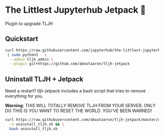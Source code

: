# The Littlest Jupyterhub Jetpack :rocket:

Plugin to upgrade TLJH

## Quickstart

```bash
curl https://raw.githubusercontent.com/jupyterhub/the-littlest-jupyterhub/master/bootstrap/bootstrap.py \
 | sudo python3 - \
  --admin tljh_admin \
  --plugin git+https://github.com/aboutaaron/tljh-jetpack
```


## Uninstall TLJH + Jetpack

Need a restart? tljh-jetpack includes a bash script that tries to remove everything for you.

**Warning**: THIS WILL TOTALLY REMOVE TLJH FROM YOUR SERVER. ONLY DO THIS IS YOU WANT TO RESET THE WORLD. YOU'VE BEEN WARNED!

```bash
curl https://raw.githubusercontent.com/aboutaaron/tljh-jetpack/master/uninstall_tljh.sh \
  -o uninstall_tljh.sh && \
  bash uninstall_tljh.sh
```
